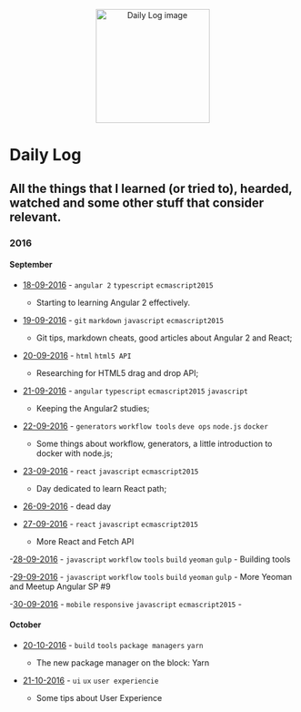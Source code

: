 <p align="center">
  <img src="https://cdn3.iconfinder.com/data/icons/design-flat-icons-vol-2/256/62-512.png" alt="Daily Log image" width="200" />
</p>

# Daily Log

## All the things that I learned (or tried to), hearded, watched and some other stuff that consider relevant. 

### 2016

#### September

- [18-09-2016](https://github.com/EmanoelLopes/daily-log/blob/master/logs/2016/september/18-09-2016.md) - `angular 2` `typescript` `ecmascript2015`
	- Starting to learning Angular 2 effectively. 

- [19-09-2016](https://github.com/EmanoelLopes/daily-log/blob/master/logs/2016/september/19-19-2016.md) - `git` `markdown` `javascript` `ecmascript2015`
	- Git tips, markdown cheats, good articles about Angular 2 and React;

- [20-09-2016](https://github.com/EmanoelLopes/daily-log/blob/master/logs/2016/september/20-09-2016.md) - `html` `html5 API` 
	- Researching for HTML5 drag and drop API;

- [21-09-2016](https://github.com/EmanoelLopes/daily-log/blob/master/logs/2016/september/21-09-2016.md) - `angular` `typescript` `ecmascript2015` `javascript`
	- Keeping the Angular2 studies;

- [22-09-2016](https://github.com/EmanoelLopes/daily-log/blob/master/logs/2016/september/22-09-2016.md) - `generators` `workflow tools` `deve ops` `node.js` `docker`
	- Some things about workflow, generators, a little introduction to docker with node.js;

- [23-09-2016](https://github.com/EmanoelLopes/daily-log/blob/master/logs/2016/september/23-09-2016.md) - `react` `javascript` `ecmascript2015`
	- Day dedicated to learn React path;

- [26-09-2016](https://github.com/EmanoelLopes/daily-log/blob/master/logs/2016/september/26-09-2016.md) - dead day

- [27-09-2016](https://github.com/EmanoelLopes/daily-log/blob/master/logs/2016/september/27-09-2016.md) - `react` `javascript` `ecmascript2015`
	- More React and Fetch API

-[28-09-2016](https://github.com/EmanoelLopes/daily-log/blob/master/logs/2016/september/28-09-2016.md) - `javascript` `workflow` `tools` `build` `yeoman` `gulp`
	- Building tools

-[29-09-2016](https://github.com/EmanoelLopes/daily-log/blob/master/logs/2016/september/29-09-2016.md) - `javascript` `workflow` `tools` `build` `yeoman` `gulp`
	- More Yeoman and Meetup Angular SP #9

-[30-09-2016](https://github.com/EmanoelLopes/daily-log/blob/master/logs/2016/september/30-09-2016.md) - `mobile` `responsive` `javascript` `ecmascript2015` 
	- 

#### October

- [20-10-2016](https://github.com/EmanoelLopes/daily-log/blob/master/logs/2016/october/20-10-2016.md) - `build` `tools` `package managers` `yarn` 
	- The new package manager on the block: Yarn

- [21-10-2016](https://github.com/EmanoelLopes/daily-log/blob/master/logs/2016/october/21-10-2016.md) - `ui` `ux` `user experiencie` 
	- Some tips about User Experience

